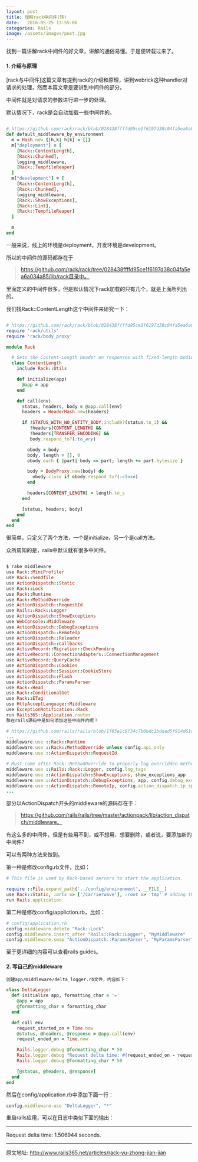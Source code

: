 ```yaml
---
layout: post
title: 理解rack中间件(转)
date:   2016-05-25 13:55:06
categories: Rails
image: /assets/images/post.jpg
---
```




找到一篇讲解rack中间件的好文章，讲解的通俗易懂。于是便转载过来了。

#### 1. 介绍与原理

[rack与中间件]这篇文章有提到rack的介绍和原理，讲到webrick这种handler对请求的处理，然而本篇文章是要讲到中间件的部分。

中间件就是对请求的参数进行进一步的处理。

默认情况下，rack是会自动加载一些中间件的。

```ruby

# https://github.com/rack/rack/blob/028438ffffd95ce1f6197d38c04fa5ea6a034a85/lib/rack/server.rb#L228
def default_middleware_by_environment
  m = Hash.new {|h,k| h[k] = []}
  m["deployment"] = [
    [Rack::ContentLength],
    [Rack::Chunked],
    logging_middleware,
    [Rack::TempfileReaper]
  ]
  m["development"] = [
    [Rack::ContentLength],
    [Rack::Chunked],
    logging_middleware,
    [Rack::ShowExceptions],
    [Rack::Lint],
    [Rack::TempfileReaper]
  ]

  m
end
```

一般来说，线上的环境是deployment，开发环境是development。

所以的中间件的源码都存在于
> https://github.com/rack/rack/tree/028438ffffd95ce1f6197d38c04fa5ea6a034a85/lib/rack目录中。

里面定义的中间件很多，但是默认情况下rack加载的只有几个，就是上面所列出的。

我们找Rack::ContentLength这个中间件来研究一下：

```ruby

# https://github.com/rack/rack/blob/028438ffffd95ce1f6197d38c04fa5ea6a034a85/lib/rack/content_length.rb
require 'rack/utils'
require 'rack/body_proxy'

module Rack

  # Sets the Content-Length header on responses with fixed-length bodies.
  class ContentLength
    include Rack::Utils

    def initialize(app)
      @app = app
    end

    def call(env)
      status, headers, body = @app.call(env)
      headers = HeaderHash.new(headers)

      if !STATUS_WITH_NO_ENTITY_BODY.include?(status.to_i) &&
         !headers[CONTENT_LENGTH] &&
         !headers[TRANSFER_ENCODING] &&
         body.respond_to?(:to_ary)

        obody = body
        body, length = [], 0
        obody.each { |part| body << part; length += part.bytesize }

        body = BodyProxy.new(body) do
          obody.close if obody.respond_to?(:close)
        end

        headers[CONTENT_LENGTH] = length.to_s
      end

      [status, headers, body]
    end
  end
end
```

很简单，只定义了两个方法，一个是initialize，另一个是call方法。

众所周知的是，rails中默认就有很多中间件。

```ruby

$ rake middleware
use Rack::MiniProfiler
use Rack::Sendfile
use ActionDispatch::Static
use Rack::Lock
use Rack::Runtime
use Rack::MethodOverride
use ActionDispatch::RequestId
use Rails::Rack::Logger
use ActionDispatch::ShowExceptions
use WebConsole::Middleware
use ActionDispatch::DebugExceptions
use ActionDispatch::RemoteIp
use ActionDispatch::Reloader
use ActionDispatch::Callbacks
use ActiveRecord::Migration::CheckPending
use ActiveRecord::ConnectionAdapters::ConnectionManagement
use ActiveRecord::QueryCache
use ActionDispatch::Cookies
use ActionDispatch::Session::CookieStore
use ActionDispatch::Flash
use ActionDispatch::ParamsParser
use Rack::Head
use Rack::ConditionalGet
use Rack::ETag
use HttpAcceptLanguage::Middleware
use ExceptionNotification::Rack
run Rails365::Application.routes
那在rails源码中是如何添加这些中间件的呢？

# https://github.com/rails/rails/blob/1f85e1c9f34c7b0bdc1bddad5f914d61cb2a5435/railties/lib/rails/application/default_middleware_stack.rb#L54
...
middleware.use ::Rack::Runtime
middleware.use ::Rack::MethodOverride unless config.api_only
middleware.use ::ActionDispatch::RequestId

# Must come after Rack::MethodOverride to properly log overridden methods
middleware.use ::Rails::Rack::Logger, config.log_tags
middleware.use ::ActionDispatch::ShowExceptions, show_exceptions_app
middleware.use ::ActionDispatch::DebugExceptions, app, config.debug_exception_response_format
middleware.use ::ActionDispatch::RemoteIp, config.action_dispatch.ip_spoofing_check, config.action_dispatch.trusted_proxies
...

```

部分以ActionDispatch开头的middleware的源码存在于：
> https://github.com/rails/rails/tree/master/actionpack/lib/action_dispatch/middleware。

有这么多的中间件，但是有些用不到，或不想用，想要删除，或者说，要添加新的中间件?

可以有两种方法来做到。

第一种是修改config.rb文件，比如：

```ruby
# This file is used by Rack-based servers to start the application.

require ::File.expand_path('../config/environment', __FILE__)
use Rack::Static, :urls => ['/carrierwave'], :root => 'tmp' # adding this line
run Rails.application

```

第二种是修改config/appliction.rb，比如：

```ruby
# config/application.rb
config.middleware.delete "Rack::Lock"
config.middleware.insert_after "Rails::Rack::Logger", "MyMiddleware"
config.middleware.swap "ActionDispatch::ParamsParser", "MyParamsParser"

```
至于更详细的内容可以查看rails guides。

#### 2. 写自己的middleware

```ruby
创建app/middleware/delta_logger.rb文件，内容如下：

class DeltaLogger
  def initialize app, formatting_char = '='
    @app = app
    @formatting_char = formatting_char
  end

  def call env
    request_started_on = Time.now
    @status, @headers, @response = @app.call(env)
    request_ended_on = Time.now

    Rails.logger.debug @formatting_char * 50
    Rails.logger.debug "Request delta time: #{request_ended_on - request_started_on} seconds."
    Rails.logger.debug @formatting_char * 50

    [@status, @headers, @response]
  end
end
```

然后在config/application.rb中添加下面一行：

```ruby
config.middleware.use "DeltaLogger", "*"

```
重启rails应用，可以在日志中类似下面的输出：

**************************************************
Request delta time: 1.506944 seconds.
**************************************************

原文地址: http://www.rails365.net/articles/rack-yu-zhong-jian-jian
